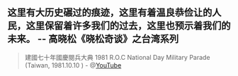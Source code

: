 这里有大历史碾过的痕迹，这里有着温良恭俭让的人民，这里保留着许多我们的过去，这里也预示着我们的未来。
             -- 高晓松《晓松奇谈》之台湾系列
---------------------------------------------------------------

> 建國七十年國慶閱兵大典 1981 R.O.C National Day Military Parade (Taiwan, 1981.10.10 ) - @[YouTube](https://www.youtube.com/watch?v=JiHiUGf4AD8)

